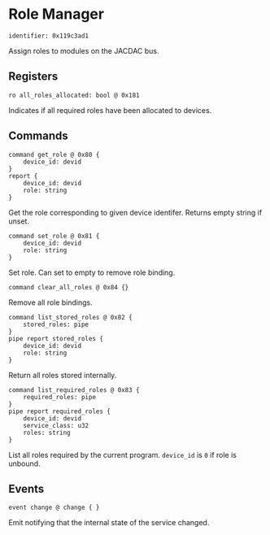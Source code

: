 # Role Manager

    identifier: 0x119c3ad1

Assign roles to modules on the JACDAC bus.

## Registers

    ro all_roles_allocated: bool @ 0x181

Indicates if all required roles have been allocated to devices.

## Commands

    command get_role @ 0x80 {
        device_id: devid
    }
    report {
        device_id: devid
        role: string
    }

Get the role corresponding to given device identifer. Returns empty string if unset.

    command set_role @ 0x81 {
        device_id: devid
        role: string
    }

Set role. Can set to empty to remove role binding.

    command clear_all_roles @ 0x84 {}

Remove all role bindings.

    command list_stored_roles @ 0x82 {
        stored_roles: pipe
    }
    pipe report stored_roles {
        device_id: devid
        role: string
    }

Return all roles stored internally.

    command list_required_roles @ 0x83 {
        required_roles: pipe
    }
    pipe report required_roles {
        device_id: devid
        service_class: u32
        roles: string
    }

List all roles required by the current program. `device_id` is `0` if role is unbound.

## Events

    event change @ change { }

Emit notifying that the internal state of the service changed.